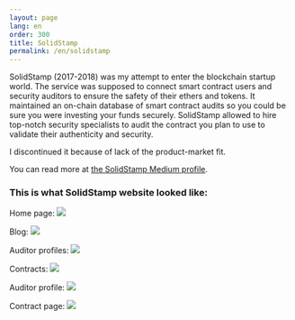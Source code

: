 ```yaml
---
layout: page
lang: en
order: 300
title: SolidStamp
permalink: /en/solidstamp
---
```

SolidStamp (2017-2018) was my attempt to enter the blockchain startup world. The service was supposed to connect smart contract users and security auditors to ensure the safety of their ethers and tokens. It maintained an on-chain database of smart contract audits so you could be sure you were investing your funds securely. SolidStamp allowed to hire top-notch security specialists to audit the contract you plan to use to validate their authenticity and security.

I discontinued it because of lack of the product-market fit.

You can read more at [the SolidStamp Medium profile](https://medium.com/@SolidStamp).

### This is what SolidStamp website looked like:

Home page:
[![](/assets/images/www.solidstamp.com.png)](/assets/images/www.solidstamp.com.png)

Blog:
[![](/assets/images/www.solidstamp.com_blog.png)](/assets/images/www.solidstamp.com_blog.png)

Auditor profiles:
[![](/assets/images/www.solidstamp.com_auditor.png)](/assets/images/www.solidstamp.com_auditor.png)

Contracts:
[![](/assets/images/www.solidstamp.com_contract.png)](/assets/images/www.solidstamp.com_contract.png)

Auditor profile:
[![](/assets/images/www.solidstamp.com_auditor_0x38DAA56511eb40C9761383e6Cc398B89b682bFCC.png)](/assets/images/www.solidstamp.com_auditor_0x38DAA56511eb40C9761383e6Cc398B89b682bFCC.png)

Contract page:
[![](/assets/images/www.solidstamp.com_contract_0x57Ab1E02fEE23774580C119740129eAC7081e9D3.png)](/assets/images/www.solidstamp.com_contract_0x57Ab1E02fEE23774580C119740129eAC7081e9D3.png)









